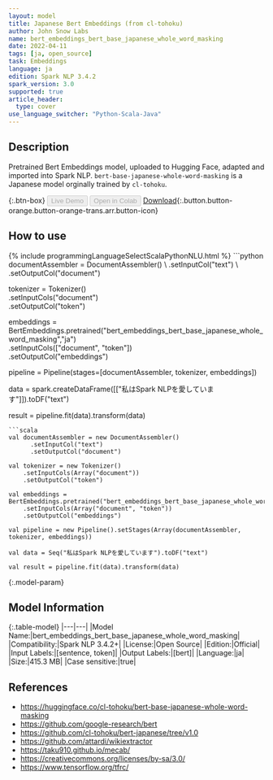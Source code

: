 ```yaml
---
layout: model
title: Japanese Bert Embeddings (from cl-tohoku)
author: John Snow Labs
name: bert_embeddings_bert_base_japanese_whole_word_masking
date: 2022-04-11
tags: [ja, open_source]
task: Embeddings
language: ja
edition: Spark NLP 3.4.2
spark_version: 3.0
supported: true
article_header:
  type: cover
use_language_switcher: "Python-Scala-Java"
---
```


## Description

Pretrained Bert Embeddings model, uploaded to Hugging Face, adapted and imported into Spark NLP. `bert-base-japanese-whole-word-masking` is a Japanese model orginally trained by `cl-tohoku`.

{:.btn-box}
<button class="button button-orange" disabled>Live Demo</button>
<button class="button button-orange" disabled>Open in Colab</button>
[Download](https://s3.amazonaws.com/auxdata.johnsnowlabs.com/public/models/bert_embeddings_bert_base_japanese_whole_word_masking_ja_3.4.2_3.0_1649674234386.zip){:.button.button-orange.button-orange-trans.arr.button-icon}

## How to use



<div class="tabs-box" markdown="1">
{% include programmingLanguageSelectScalaPythonNLU.html %}
```python
documentAssembler = DocumentAssembler() \
    .setInputCol("text") \
    .setOutputCol("document")

tokenizer = Tokenizer() \
    .setInputCols("document") \
    .setOutputCol("token")
  
embeddings = BertEmbeddings.pretrained("bert_embeddings_bert_base_japanese_whole_word_masking","ja") \
    .setInputCols(["document", "token"]) \
    .setOutputCol("embeddings")
    
pipeline = Pipeline(stages=[documentAssembler, tokenizer, embeddings])

data = spark.createDataFrame([["私はSpark NLPを愛しています"]]).toDF("text")

result = pipeline.fit(data).transform(data)
```
```scala
val documentAssembler = new DocumentAssembler() 
      .setInputCol("text") 
      .setOutputCol("document")
 
val tokenizer = new Tokenizer() 
    .setInputCols(Array("document"))
    .setOutputCol("token")

val embeddings = BertEmbeddings.pretrained("bert_embeddings_bert_base_japanese_whole_word_masking","ja") 
    .setInputCols(Array("document", "token")) 
    .setOutputCol("embeddings")

val pipeline = new Pipeline().setStages(Array(documentAssembler, tokenizer, embeddings))

val data = Seq("私はSpark NLPを愛しています").toDF("text")

val result = pipeline.fit(data).transform(data)
```
</div>

{:.model-param}
## Model Information

{:.table-model}
|---|---|
|Model Name:|bert_embeddings_bert_base_japanese_whole_word_masking|
|Compatibility:|Spark NLP 3.4.2+|
|License:|Open Source|
|Edition:|Official|
|Input Labels:|[sentence, token]|
|Output Labels:|[bert]|
|Language:|ja|
|Size:|415.3 MB|
|Case sensitive:|true|

## References

- https://huggingface.co/cl-tohoku/bert-base-japanese-whole-word-masking
- https://github.com/google-research/bert
- https://github.com/cl-tohoku/bert-japanese/tree/v1.0
- https://github.com/attardi/wikiextractor
- https://taku910.github.io/mecab/
- https://creativecommons.org/licenses/by-sa/3.0/
- https://www.tensorflow.org/tfrc/